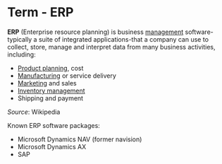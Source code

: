 # Term - ERP

**ERP** (Enterprise resource planning) is business [management](http://en.wikipedia.org/wiki/Management "Management") software-typically a suite of integrated applications-that a company can use to collect, store, manage and interpret data from many business activities, including:

- [Product planning](http://en.wikipedia.org/wiki/Product_planning "Product planning"), cost
- [Manufacturing](http://en.wikipedia.org/wiki/Manufacturing "Manufacturing") or service delivery
- [Marketing](http://en.wikipedia.org/wiki/Marketing "Marketing") and sales
- [Inventory management](http://en.wikipedia.org/wiki/Inventory_management "Inventory management")
- Shipping and payment

*Source*: Wikipedia

Known ERP software packages:

- Microsoft Dynamics NAV (former navision)
- Microsoft Dynamics AX  
- SAP
